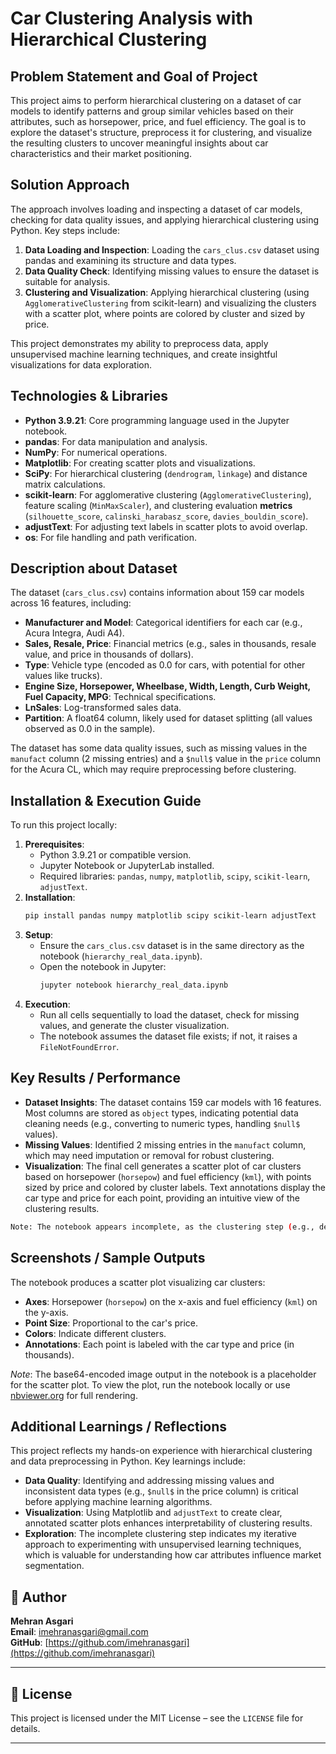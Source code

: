 # Car Clustering Analysis with Hierarchical Clustering

## Problem Statement and Goal of Project
This project aims to perform hierarchical clustering on a dataset of car models to identify patterns and group similar vehicles based on their attributes, such as horsepower, price, and fuel efficiency. The goal is to explore the dataset's structure, preprocess it for clustering, and visualize the resulting clusters to uncover meaningful insights about car characteristics and their market positioning.

## Solution Approach
The approach involves loading and inspecting a dataset of car models, checking for data quality issues, and applying hierarchical clustering using Python. Key steps include:
1. **Data Loading and Inspection**: Loading the `cars_clus.csv` dataset using pandas and examining its structure and data types.
2. **Data Quality Check**: Identifying missing values to ensure the dataset is suitable for analysis.
3. **Clustering and Visualization**: Applying hierarchical clustering (using `AgglomerativeClustering` from scikit-learn) and visualizing the clusters with a scatter plot, where points are colored by cluster and sized by price.

This project demonstrates my ability to preprocess data, apply unsupervised machine learning techniques, and create insightful visualizations for data exploration.

## Technologies & Libraries
- **Python 3.9.21**: Core programming language used in the Jupyter notebook.
- **pandas**: For data manipulation and analysis.
- **NumPy**: For numerical operations.
- **Matplotlib**: For creating scatter plots and visualizations.
- **SciPy**: For hierarchical clustering (`dendrogram`, `linkage`) and distance matrix calculations.
- **scikit-learn**: For agglomerative clustering (`AgglomerativeClustering`), feature scaling (`MinMaxScaler`), and clustering evaluation **metrics** (`silhouette_score`, `calinski_harabasz_score`, `davies_bouldin_score`).
- **adjustText**: For adjusting text labels in scatter plots to avoid overlap.
- **os**: For file handling and path verification.

## Description about Dataset
The dataset (`cars_clus.csv`) contains information about 159 car models across 16 features, including:
- **Manufacturer and Model**: Categorical identifiers for each car (e.g., Acura Integra, Audi A4).
- **Sales, Resale, Price**: Financial metrics (e.g., sales in thousands, resale value, and price in thousands of dollars).
- **Type**: Vehicle type (encoded as 0.0 for cars, with potential for other values like trucks).
- **Engine Size, Horsepower, Wheelbase, Width, Length, Curb Weight, Fuel Capacity, MPG**: Technical specifications.
- **LnSales**: Log-transformed sales data.
- **Partition**: A float64 column, likely used for dataset splitting (all values observed as 0.0 in the sample).

The dataset has some data quality issues, such as missing values in the `manufact` column (2 missing entries) and a `$null$` value in the `price` column for the Acura CL, which may require preprocessing before clustering.

## Installation & Execution Guide
To run this project locally:
1. **Prerequisites**:
   - Python 3.9.21 or compatible version.
   - Jupyter Notebook or JupyterLab installed.
   - Required libraries: `pandas`, `numpy`, `matplotlib`, `scipy`, `scikit-learn`, `adjustText`.
2. **Installation**:
   ```bash
   pip install pandas numpy matplotlib scipy scikit-learn adjustText
   ```
3. **Setup**:
   - Ensure the `cars_clus.csv` dataset is in the same directory as the notebook (`hierarchy_real_data.ipynb`).
   - Open the notebook in Jupyter:
     ```bash
     jupyter notebook hierarchy_real_data.ipynb
     ```
4. **Execution**:
   - Run all cells sequentially to load the dataset, check for missing values, and generate the cluster visualization.
   - The notebook assumes the dataset file exists; if not, it raises a `FileNotFoundError`.

## Key Results / Performance
- **Dataset Insights**: The dataset contains 159 car models with 16 features. Most columns are stored as `object` types, indicating potential data cleaning needs (e.g., converting to numeric types, handling `$null$` values).
- **Missing Values**: Identified 2 missing entries in the `manufact` column, which may need imputation or removal for robust clustering.
- **Visualization**: The final cell generates a scatter plot of car clusters based on horsepower (`horsepow`) and fuel efficiency (`kml`), with points sized by price and colored by cluster labels. Text annotations display the car type and price for each point, providing an intuitive view of the clustering results.

 ```bash
Note: The notebook appears incomplete, as the clustering step (e.g., defining `agg_cars`, `colors`, and `cluster_labels`) is not shown in the provided code. This suggests the project is a work-in-progress, demonstrating my exploration of hierarchical clustering techniques and visualization.
 ```

## Screenshots / Sample Outputs
The notebook produces a scatter plot visualizing car clusters:
- **Axes**: Horsepower (`horsepow`) on the x-axis and fuel efficiency (`kml`) on the y-axis.
- **Point Size**: Proportional to the car's price.
- **Colors**: Indicate different clusters.
- **Annotations**: Each point is labeled with the car type and price (in thousands).

*Note*: The base64-encoded image output in the notebook is a placeholder for the scatter plot. To view the plot, run the notebook locally or use [nbviewer.org](https://nbviewer.org) for full rendering.

## Additional Learnings / Reflections
This project reflects my hands-on experience with hierarchical clustering and data preprocessing in Python. Key learnings include:
- **Data Quality**: Identifying and addressing missing values and inconsistent data types (e.g., `$null$` in the price column) is critical before applying machine learning algorithms.
- **Visualization**: Using Matplotlib and `adjustText` to create clear, annotated scatter plots enhances interpretability of clustering results.
- **Exploration**: The incomplete clustering step indicates my iterative approach to experimenting with unsupervised learning techniques, which is valuable for understanding how car attributes influence market segmentation.


## 👤 Author
**Mehran Asgari**  
**Email**: [imehranasgari@gmail.com](mailto:imehranasgari@gmail.com)  
**GitHub**: [https://github.com/imehranasgari](https://github.com/imehranasgari)

---

## 📄 License
This project is licensed under the MIT License – see the `LICENSE` file for details.

---
